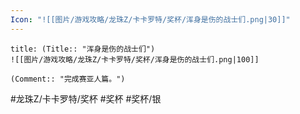 ```yaml
---
Icon: "![[图片/游戏攻略/龙珠Z/卡卡罗特/奖杯/浑身是伤的战士们.png|30]]"
---
```

```ad-common-silver-trophy
title: (Title:: "浑身是伤的战士们")
![[图片/游戏攻略/龙珠Z/卡卡罗特/奖杯/浑身是伤的战士们.png|100]]

(Comment:: "完成赛亚人篇。")
```

#龙珠Z/卡卡罗特/奖杯 #奖杯 #奖杯/银
